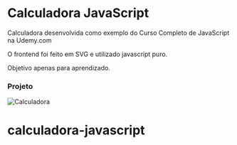 # Calculadora JavaScript

Calculadora desenvolvida como exemplo do Curso Completo de JavaScript na Udemy.com

O frontend foi feito em SVG e utilizado javascript puro.

Objetivo apenas para aprendizado.

### Projeto
![Calculadora](https://firebasestorage.googleapis.com/v0/b/hcode-com-br.appspot.com/o/calculadora-hcode.jpg?alt=media&token=5406aa3f-b965-401c-9b4e-654609c78b33)
# calculadora-javascript
